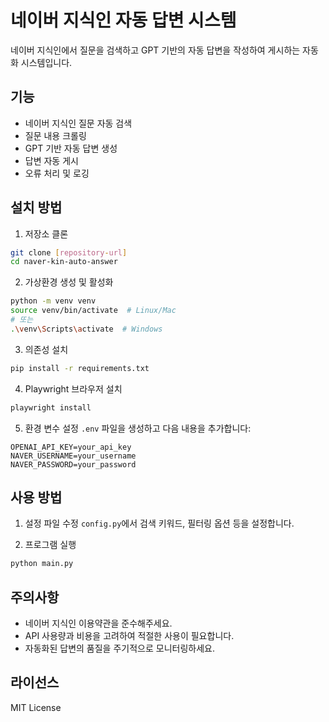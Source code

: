 # 네이버 지식인 자동 답변 시스템

네이버 지식인에서 질문을 검색하고 GPT 기반의 자동 답변을 작성하여 게시하는 자동화 시스템입니다.

## 기능

- 네이버 지식인 질문 자동 검색
- 질문 내용 크롤링
- GPT 기반 자동 답변 생성
- 답변 자동 게시
- 오류 처리 및 로깅

## 설치 방법

1. 저장소 클론
```bash
git clone [repository-url]
cd naver-kin-auto-answer
```

2. 가상환경 생성 및 활성화
```bash
python -m venv venv
source venv/bin/activate  # Linux/Mac
# 또는
.\venv\Scripts\activate  # Windows
```

3. 의존성 설치
```bash
pip install -r requirements.txt
```

4. Playwright 브라우저 설치
```bash
playwright install
```

5. 환경 변수 설정
`.env` 파일을 생성하고 다음 내용을 추가합니다:
```
OPENAI_API_KEY=your_api_key
NAVER_USERNAME=your_username
NAVER_PASSWORD=your_password
```

## 사용 방법

1. 설정 파일 수정
`config.py`에서 검색 키워드, 필터링 옵션 등을 설정합니다.

2. 프로그램 실행
```bash
python main.py
```

## 주의사항

- 네이버 지식인 이용약관을 준수해주세요.
- API 사용량과 비용을 고려하여 적절한 사용이 필요합니다.
- 자동화된 답변의 품질을 주기적으로 모니터링하세요.

## 라이선스

MIT License